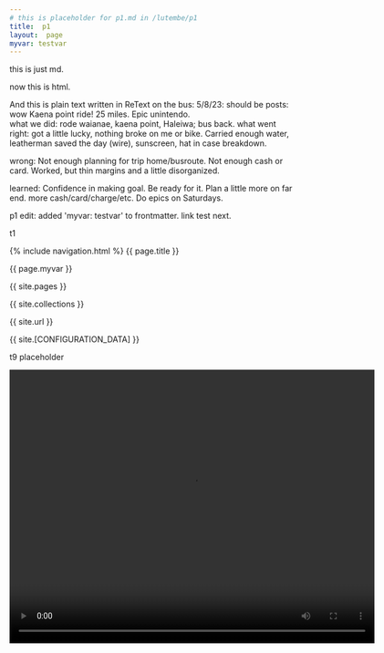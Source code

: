 ```yaml
---
# this is placeholder for p1.md in /lutembe/p1   
title:  p1
layout:  page
myvar: testvar
---  
```


this is just md.  

<p> now this is html.</p>

And this is plain text written in ReText on the bus: 
5/8/23:  should be posts:  
wow Kaena point ride!  25 miles.  Epic unintendo.  
what we did:  rode waianae, kaena point, Haleiwa; bus back.
what went right:  got a little lucky, nothing broke on me or bike.  Carried enough water, leatherman saved the day (wire), sunscreen, hat in case breakdown.  

wrong:  Not enough planning for trip home/busroute.  Not enough cash or card.  Worked, but thin margins and a little disorganized.  

learned:  Confidence in making goal.  Be ready for it.  Plan a little more on far end.  more cash/card/charge/etc.  Do epics on Saturdays.  

p1 edit: added 'myvar: testvar' to frontmatter.  link test next. 

t1

{% include navigation.html %} 
{{ page.title }}  

{{ page.myvar }}  

{{ site.pages }}

{{ site.collections }}

{{ site.url }}

{{ site.[CONFIGURATION_DATA] }}

t9 placeholder

   <video width="640" height="480" controls>
  <source src="https://nswaswajim.github.io/lutembe/images/ChinaCliffs2.MOV" type="video/mp4">
  
  Your browser does not support the video tag.
</video>



[Kaena test vid](../images/IMG_0787.MOV)

new vars above?
